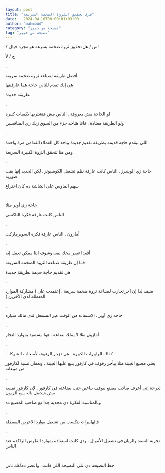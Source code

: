```yaml
---
layout: post
title: "طرق تحقيق الثروة الضخمة السريعة"
date:   2024-04-10T00:00:01+03:00
author: "mahmoud"
category: "نصيحة من خبير"
tag: "نصيحة من خبير"
---
```



س / هل تحقيق ثروة ضخمة بسرعة هو مجرد خيال ؟!

ج / لأ

.

أفضل طريقة لصناعة ثروة ضخمة سريعة

هي إنك تقدم للناس حاجة هما عارفينها

بطريقة جديدة

.

لو الحاجة مش معروفة . الناس مش هتشتريها بكميات
كبيرة

ولو الطريقة معتادة . فانتا هتاخد جزء من السوق زيك زي
المنافسين

.

اللي بيقدم حاجة قديمة بطريقة تقديم جديدة بياخد كل
العملاء القدامى مرة واحدة

ومن هنا تتحقق الثروة الكبيرة السريعة

.

حاجة زي الويندوز . الناس كانت عارفة نظم تشغيل الكومبيوتر
. لكن الجديد إنها بقت صورية

سهم الماوس على الشاشة ده كان اختراع

.

حاجة زي أوبر مثلا

الناس كانت عارفة فكرة التاكسي

.

أمازون . الناس عارفة فكرة السوبرماركت

.

أقعد اعصر مخك بقى وشوف انتا ممكن تعمل إيه

قلنا إن طريقة صناعة الثروة الضخمة السريعة

هي تقديم حاجة قديمة بطريقة جديدة

.

ضيف لدا إن آخر تجارب لصناعة ثروة ضخمة سريعة . إعتمدت على
( مشاركة الموارد المعطلة لدى الآخرين )

.

حاجة زي أوبر . الاستفادة من الوقت غير المستغل لدى مالك
سيارة

.

أمازون مثلا لا يملك بضاعة . هوا بيستفيد بموارد
التجار

.

كذلك الهايبرات الكبيرة . هي تؤجر الرفوف لأصحاب
الشركات

يعني مصنع الجبنة مثلا بيأجر رفوف في كارفور يبيع عليها
الجبنة . ويعطي نسبة لكارفور من مبيعاته

.

لدرجة إني أعرف صاحب مصنع بيوقف بياعين جنب بضاعته في
كارفور . لإن كارفور نفسه مش هيشغل باله يبيع للزبون

وبالمناسبة الفكرة دي مجدية جدا مع صاحب المصنع ده

.

فالهايبرات بتكسب من تشغيل موارد الآخرين المعطلة

.

تجربة السعد والريان في تشغيل الأموال . ودي كانت استفادة
بموارد الفلوس الراكدة عند الناس

.

حط النصيحة دي على النصيحة اللي فاتت . واعصر دماغك
تاني
